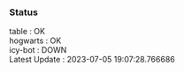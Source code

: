### Status


table : OK  
hogwarts : OK  
icy-bot : DOWN  
Latest Update : 2023-07-05 19:07:28.766686
